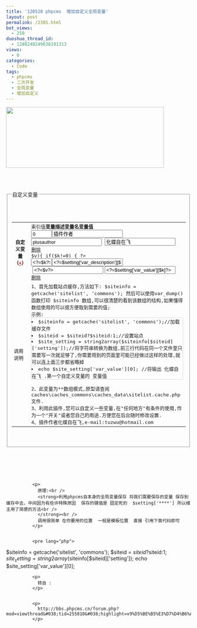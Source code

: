 ```yaml
---
title: '120528 phpcms  增加自定义全局变量'
layout: post
permalink: /2305.html
bot_views:
  - 250
duoshuo_thread_id:
  - 1280248249638191313
views:
  - 0
categories:
  - Code
tags:
  - phpcms
  - 二次开发
  - 全局变量
  - 增加自定义
---
```

[<img src="http://www.80aj.com/wp-content/uploads/2012/05/全局变量.jpg" alt="" title="全局变量" width="430" height="166" class="aligncenter size-full wp-image-2306" />][1]

<pre lang="php"><!--自定义变量设置-->


<fieldset>
  <legend>自定义变量</legend>
  <table width="100%" class="table_form">
    <tr>
      <th>
        <strong>自定义变量</strong>（<a href="###" onClick="javascript:var_add();" style="color:red">+</a>）
      </th>
      
      
      <td>
        <div id="var_define">
          <div id="var_define_head">
            <span style="width:60px;">索引值</span><span style="width:158px"><strong>变量描述</strong></span><span style="width:158px"><strong>变量名</strong></span><span style="width:158px"><strong>变量值</strong></span>
          </div>
          
          
          <div id="var0">
            <span style="width:60px;"><input type="text" size="4" name="{$setting[var_value][0]}" title="点击复制到剪贴板" value="0" onDblClick="clipboardData.setData('text',this.name); alert(this.name +'已复制到剪贴板');" /></span><span style="width:150px"><input name="setting[var_description][0]" type="text" size="21" value="插件作者" /></span>
            <span style="width:150px"><input name="setting[var_name][0]" type="text" size="21" value="plusauthor" /></span>
            <span style="width:150px"><input name="setting[var_value][0]" type="text" size="21" value="化蝶自在飞" /></span>
            <span> <a href="###" onClick="var_del(0)">删除</a><span></div>
            
            <?php 
foreach($setting['var_name'] as $k=>$v){ if($k!=0)
            {
            ?>
            
            
            <div id="var<?=$k?>">
              <span style="width:60px;"><input type="text" size="4" title="点击复制到剪贴板" name="{$setting[var_value][<?=$k?>]}" value="<?=$k?>" onDblClick="clipboardData.setData('text',this.name); alert(this.name +'已复制到剪贴板');" /></span></span><span style="width:150px"><input name="setting[var_description][<?=$k?>]" type="text" size="21" value="<?=$setting['var_description'][$k]?>" /></span><span style="width:150px;margin-left:4px;"><input name="setting[var_name][<?=$k?>]" type="text" size="21" value="<?=$v?>" /></span><span style="width:150px;margin-left:4px;"><input name="setting[var_value][<?=$k?>]" type="text" size="21" value="<?=$setting['var_value'][$k]?>" /></span><span> <a href="###" onClick="var_del(<?=$k?>)">删除</a><span></div>
              <?php 
}
}
?>
              </div>
              </td>
              </tr>
              
              
              <tr>
                <td>
                  调用说明
                </td>
                
                
                <td>
                  1、首先加载站点缓存,方法如下: $siteinfo = getcache('sitelist', 'commons'); 然后可以使用var_dump()函数打印 $siteinfo 数组,可以很清楚的看到该数组的结构,如果懂得数组使用的可以很方便取到需要的值;
                  <br />
                  示例:<br />
                  <div style="border:1px solid #D8D8D8;">
                    <li>
                      $siteinfo = getcache('sitelist', 'commons');//加载缓存文件
                    </li>
                    
                    <li>
                      $siteid = $siteid?$siteid:1;//设置站点
                    </li>
                    
                    <li>
                      $site_setting = string2array($siteinfo[$siteid]['setting']);//将字符串转换为数组,前三行代码在同一个文件里只需要写一次就足够了,你需要用到的页面里可能已经做过这样的处理,就可以连上面三步都省略掉
                    </li>
                    
                    <li>
                      echo $site_setting['var_value'][0]; //将输出 化蝶自在飞 .第一个自定义变量的 变量值
                    </li>
                    
                  </div>
                  
                  
                  <br />2、此变量为**数组模式,原型请查阅 caches\caches_commons\caches_data\sitelist.cache.php 文件.
                  <br />3、利用此插件,您可以自定义一些变量,在"任何地方"有条件的使用,作为一个"开关"或者您自己的用途.方便您在后台随时修改设置.
                  <br />4、插件作者化蝶自在飞,e-mail:tuzwu@hotmail.com 
                </td>
                
              </tr>
              </table>
              </fieldset>
              
              
              <!--自定义变量设置结束-->
              </pre>
              
              
              <p>
                原理:<br />
                <strong>利用phpcms自本身的全局变量保存 将我们需要保存的变量 保存到缓存中去，中间因为有些许特殊原因  保存的键值是 固定死的  $setting['****'] 所以楼主用了简便的方法<br />
                </strong><br />
                调用很简单 在你要用的位置  一般是模板位置  直接 引用下面代码即可
              </p>
              
              
              <pre lang="php">
$siteinfo = getcache('sitelist', 'commons');
$siteid = $siteid?$siteid:1;
$site_setting = string2array($siteinfo[$siteid]['setting']);
echo $site_setting['var_value'][0];
</pre>
              
              
              <p>
                转自 :
              </p>
              
              
              <p>
                http://bbs.phpcms.cn/forum.php?mod=viewthread&#038;tid=255810&#038;highlight=v9%D5%BE%B5%E3%D7%D4%B6%A8%D2%E5%B1%E4%C1%BF
              </p>

 [1]: http://www.80aj.com/wp-content/uploads/2012/05/全局变量.jpg